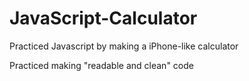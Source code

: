 # JavaScript-Calculator
<p>Practiced Javascript by making a iPhone-like calculator</p>
<p>Practiced making "readable and clean" code</p>


